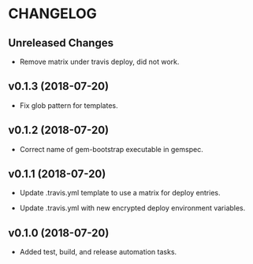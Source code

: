 # CHANGELOG

Unreleased Changes
------------------

* Remove matrix under travis deploy, did not work.

v0.1.3 (2018-07-20)
--------------------

* Fix glob pattern for templates.

v0.1.2 (2018-07-20)
--------------------

* Correct name of gem-bootstrap executable in gemspec.

v0.1.1 (2018-07-20)
--------------------

* Update .travis.yml template to use a matrix for deploy entries.

* Update .travis.yml with new encrypted deploy environment variables.

v0.1.0 (2018-07-20)
--------------------

* Added test, build, and release automation tasks.
